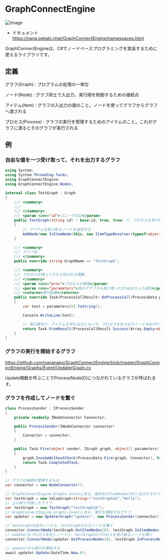 # GraphConnectEngine

![image](https://user-images.githubusercontent.com/26675945/157771298-544ff4a7-9d24-4a81-8d5a-753fbdc6c2b0.png)

* ドキュメント
https://nana.oekaki.chat/GraphConnectEngine/namespaces.html

GraphConnectEngineは、C#でノードベースプログラミングを実装するために使えるライブラリです。

## 定義

グラフ(Graph) : プログラムの処理の一単位

ノード(Node) : グラフ同士で入出力、実行順を制御するための接続点

アイテム(Item) : グラフの入出力の値のこと。ノードを使ってグラフからグラフへ渡される

プロセス(Process) : グラフの実行を管理するためのアイテムのこと。これがグラフに渡るとそのグラフが実行される

## 例

### 自由な値を一つ受け取って、それを出力するグラフ

```csharp
using System;
using System.Threading.Tasks;
using GraphConnectEngine;
using GraphConnectEngine.Nodes;

internal class TestGraph : Graph
{
    /// <summary>
    /// 
    /// </summary>
    /// <param name="id">ユニークなID</param>
    public TestGraph(string id) : base(id, true, true) // プロセスを受け取るノードとプロセスを吐き出すノードを自動で作成するのでtrue,true
    {
        // アイテムを受け取るノードを追加する
        AddNode(new InItemNode(this, new ItemTypeResolver(typeof(object), "InputObject")));
    }

    /// <summary>
    /// グラフ名
    /// </summary>
    public override string GraphName => "TestGraph";

    /// <summary>
    /// プロセスが渡ってきたら呼ばれる関数
    /// </summary>
    /// <param name="proc">プロセスの情報</param>
    /// <param name="parameters">他のグラフから受け取ったItemが入った配列</param>
    /// <returns>実行結果</returns>
    public override Task<ProcessCallResult> OnProcessCall(ProcessData proc, object[] parameters)
    {
        var text = parameters[0].ToString();

        Console.WriteLine(text);

        // 実行成功で、アイテムを何も出力しないで、プロセスを吐き出すノードをOutProcessNodes[0]に指定したものを返す
        return Task.FromResult(ProcessCallResult.Success(Array.Empty<object>(), OutProcessNodes[0]));
    }
}
```

### グラフの実行を開始するグラフ
https://github.com/nananapo/GraphConnectEngine/blob/master/GraphConnectEngine/Graphs/Event/UpdaterGraph.cs

Update関数を呼ぶことでProcessNode[0]につながれているグラフが呼ばれます。

### グラフを作成してノードを繋ぐ

```csharp
class ProcessSender : IProcessSender
{
    private readonly INodeConnector Connector;

    public ProcessSender(INodeConnector connector)
    {
        Connector = connector;
    }

    public Task Fire(object sender, IGraph graph, object[] parameters)
    {
        graph.InvokeWithoutCheck(ProcessData.Fire(graph, Connector), true,parameters);
        return Task.CompletedTask;
    }
}
```

```csharp
// グラフの接続を管理するもの
var connector = new NodeConnector();

// GraphConnectEngine.Graphs.Valueにある、値をOutItemNodes[0]に出力するグラフ
var textGraph = new ValueGraph<string>("textGraphId","Hello");
// 上の例で作成したグラフ
var testGraph = new TestGraph("testGraphId");
// GraphConnectEngine.Graphs.Eventにある、実行を開始するグラフ
var updater = new UpdaterGraph("updater", new ProcessSender(connector));

// textGraphの出力ノードと、testGraphの入力ノードを繋ぐ
connector.ConnectNode(textGraph.OutItemNodes[0], testGraph.InItemNodes[0]);
// updaterのプロセスを吐くノードと、testGraphのプロセスを受け取るノードを繋ぐ
connector.ConnectNode(updater.OutProcessNodes[0], testGraph.InProcessNodes[0]);

// updaterから実行を開始する
await updater.Update(DateTime.Now,0);
```


